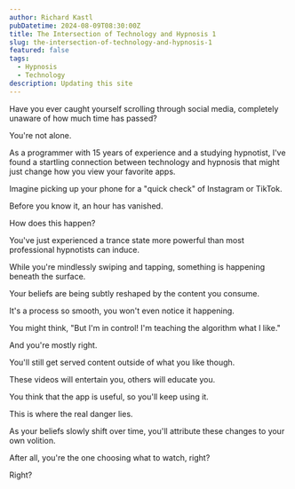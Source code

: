 ```yaml
---
author: Richard Kastl
pubDatetime: 2024-08-09T08:30:00Z
title: The Intersection of Technology and Hypnosis 1
slug: the-intersection-of-technology-and-hypnosis-1
featured: false
tags:
  - Hypnosis
  - Technology
description: Updating this site
---
```


Have you ever caught yourself scrolling through social media, completely unaware of how much time has passed? 

You're not alone. 

As a programmer with 15 years of experience and a studying hypnotist, I've found a startling connection between technology and hypnosis that might just change how you view your favorite apps.

Imagine picking up your phone for a "quick check" of Instagram or TikTok. 

Before you know it, an hour has vanished. 

How does this happen? 

You've just experienced a trance state more powerful than most professional hypnotists can induce.

While you're mindlessly swiping and tapping, something is happening beneath the surface. 

Your beliefs are being subtly reshaped by the content you consume. 

It's a process so smooth, you won't even notice it happening.

You might think, "But I'm in control! I'm teaching the algorithm what I like." 

And you're mostly right. 

You'll still get served content outside of what you like though. 

These videos will entertain you, others will educate you. 

You think that the app is useful, so you'll keep using it. 

This is where the real danger lies. 

As your beliefs slowly shift over time, you'll attribute these changes to your own volition. 

After all, you're the one choosing what to watch, right? 

Right? 